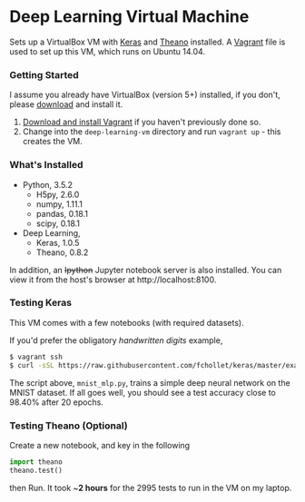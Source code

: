 Deep Learning Virtual Machine
================================
Sets up a VirtualBox VM with [Keras](https://keras.io/) 
and [Theano](http://deeplearning.net/software/theano/) installed.
A [Vagrant](https://www.vagrantup.com/) file is used to set up this VM, which runs on Ubuntu 14.04.

### Getting Started
I assume you already have VirtualBox (version 5+) installed,
if you don't, please [download](https://www.virtualbox.org/wiki/Downloads) and install it.

1. [Download and install Vagrant](http://www.vagrantup.com/downloads.html) if you haven't previously done so.
2. Change into the `deep-learning-vm` directory and run `vagrant up` - this creates the VM.

### What's Installed

- Python, 3.5.2
  - H5py, 2.6.0
  - numpy, 1.11.1
  - pandas, 0.18.1
  - scipy, 0.18.1
- Deep Learning,
  - Keras, 1.0.5
  - Theano, 0.8.2

In addition, an ~~Ipython~~ Jupyter notebook server is also installed. You can view it from the host's browser at http://localhost:8100.

### Testing Keras
This VM comes with a few notebooks (with required datasets).

If you'd prefer the obligatory *handwritten digits* example,
```bash
$ vagrant ssh
$ curl -sSL https://raw.githubusercontent.com/fchollet/keras/master/examples/mnist_mlp.py | python
```
The script above, `mnist_mlp.py`, trains a simple deep neural network on the MNIST dataset. 
If all goes well, you should see a test accuracy close to 98.40% after 20 epochs.

### Testing Theano (Optional)
Create a new notebook, and key in the following
```python
import theano
theano.test()
```
then Run. It took ~**2 hours** for the 2995 tests to run in the VM on my laptop.

